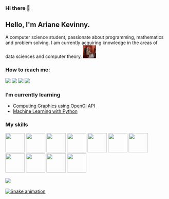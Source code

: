 ### Hi there 👋

<!--
**ArianeKevinny/ArianeKevinny** is a ✨ _special_ ✨ repository because its `README.md` (this file) appears on your GitHub profile.

Here are some ideas to get you started:

- 🔭 I’m currently working on ...
- 🌱 I’m currently learning ...
- 👯 I’m looking to collaborate on ...
- 🤔 I’m looking for help with ...
- 💬 Ask me about ...
- 📫 How to reach me: ...
- 😄 Pronouns: ...
- ⚡ Fun fact: ...
-->

## Hello, I'm Ariane Kevinny. 
A computer science student, passionate about programming, mathematics and problem solving. I am currently acquiring knowledge in the areas of data sciences and computer theory.
<img src="monkey-computer-not-working.gif" width="40" height="40"/>

### How to reach me:
<div>
<a href="https://instagram.com/arianekevinny" target="_blank"><img loading="lazy" src="https://img.shields.io/badge/-Instagram-%23E4405F?style=for-the-badge&logo=instagram&logoColor=white" target="_blank"></a>
<a href="https://leetcode.com/arianekevinny" target="_blank"><img loading="lazy" src="https://img.shields.io/badge/Leetcode-%23E4405F?style=for-the-badge&logo=leetcode&logoColor=white" target="_blank"></a>
<a href = "mailto:contato@arianekevinny"><img loading="lazy" src="https://img.shields.io/badge/Gmail-D14836?style=for-the-badge&logo=gmail&logoColor=white" target="_blank"></a>
<a href="https://www.linkedin.com/in/ariane-kevinny" target="_blank"><img loading="lazy" src="https://img.shields.io/badge/-LinkedIn-%230077B5?style=for-the-badge&logo=linkedin&logoColor=white" target="_blank"></a>   
</div>

### I’m currently learning

- <a href="https://github.com/ArianeKevinny/ComputingGraphics_OpenGl" target="_blank">Computing Graphics using OpenGl API</a>
- <a href="https://github.com/ArianeKevinny/Machine-learning" target="_blank">Machine Learning with Python</a>

### My skills

<img loading="lazy" src="https://www.vectorlogo.zone/logos/git-scm/git-scm-icon.svg" width="60" height="60"/>   <img loading="lazy" src="https://icongr.am/devicon/c-original.svg?size=128&color=currentColor" width="60" height="60"/>   <img loading="lazy" src="https://icongr.am/devicon/cplusplus-original.svg?size=128&color=currentColor" width="60" height="60"/>   <img loading="lazy" src="https://icongr.am/devicon/html5-original.svg?size=128&color=currentColor" width="60" height="60"/>   <img loading="lazy" src="https://icongr.am/devicon/python-original.svg?size=128&color=currentColor" width="60" height="60"/>   <img loading="lazy" src="https://icongr.am/devicon/php-original.svg?size=128&color=currentColor" width="60" height="60"/>   <img loading="lazy" src="https://icongr.am/devicon/npm-original-wordmark.svg?size=128&color=currentColor" width="60" height="60"/>   <img loading="lazy" src="https://icongr.am/devicon/mysql-plain-wordmark.svg?size=128&color=currentColor" width="60" height="60"/>   <img loading="lazy" src="https://icongr.am/devicon/nodejs-original-wordmark.svg?size=128&color=currentColor" width="60" height="60"/>   <img loading="lazy" src="https://icongr.am/devicon/typescript-original.svg?size=128&color=currentColor" width="60" height="60"/>   <img loading="lazy" src="https://icongr.am/devicon/react-original.svg?size=128&color=currentColor" width="60" height="60"/>

<div>
<a href="https://github.com/ArianeKevinny">
<img loading="lazy" height="180em" src="https://github-readme-stats.vercel.app/api/top-langs/?username=ArianeKevinny&layout=compact&langs_count=7&theme=dracula"/>
</div>

![Snake animation](https://github.com/ArianeKevinny/ArianeKevinny/blob/output/github-contribution-grid-snake.svg)

